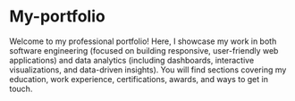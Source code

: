 # My-portfolio
Welcome to my professional portfolio! Here, I showcase my work in both software engineering (focused on building responsive, user-friendly web applications) and data analytics (including dashboards, interactive visualizations, and data-driven insights). You will find sections covering my education, work experience, certifications, awards, and ways to get in touch.


